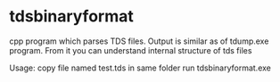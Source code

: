 # tdsbinaryformat
cpp program which parses TDS files. Output is similar as of tdump.exe program. From it you can understand internal structure of tds files

Usage: 
copy file named test.tds in same folder
run tdsbinaryformat.exe
